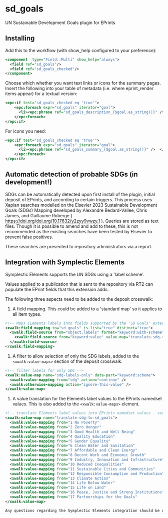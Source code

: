# sd_goals
UN Sustainable Development Goals plugin for EPrints

## Installing

Add this to the workflow (with show_help configured to your preference):
```xml
<component  type="Field::Multi" show_help="always">
  <field ref="sd_goals"/>
  <field ref="sd_goals_checked"/>
</component>
```
Choose which whether you want text links or icons for the summary pages.
Insert the following into your table of metadata (i.e. where eprint_render items appear) for a textual version:
```xml
<epc:if test="sd_goals_checked eq 'true'">
    <epc:foreach expr="sd_goals" iterator="goal">
      <li><epc:phrase ref="sd_goals_description_{$goal.as_string()}" />  </li>
    </epc:foreach>
</epc:if>
```
For icons you need:
```xml
<epc:if test="sd_goals_checked eq 'true'">
    <epc:foreach expr="sd_goals" iterator="goal">
      <li><epc:phrase ref="sd_goals_summary_{$goal.as_string()}" />  </li>
    </epc:foreach>
</epc:if>
```

## Automatic detection of probable SDGs (in development!)

SDGs can be automatically detected upon first install of the plugin, initial deposit of EPrints, and according to certain triggers. This process uses Xapian searches modelled on the Elsevier 2023 Sustainable Development Goals (SDGs) Mapping developed by Alexandre Bedard-Vallee, Chris James, and Guillaume Roberge ( https://doi.org/doi.org/10.17632/y2zyy9vwzy.1 ).
Queries are stored as text files. Though it is possible to amend and add to these, this is not recommended as the existing searches have been tested by Elsevier to prevent false positives.

These searches are presented to repository administrators via a report.

## Integration with Symplectic Elements

Symplectic Elements supports the UN SDGs using a 'label scheme'.

Values applied to a publication that is sent to the repository via RT2 can populate the EPrint fields that this extension adds.

The following three aspects need to be added to the deposit crosswalk:

1) A field mapping. This could be added to a 'standard map' so it applies to all item types.
```xml
<!-- Maps ELements labels into fields supported by the 'SD Goals' extension. See: https://github.com/eprintsug/sd_goals/ -->
<xwalk:field-mapping to="sd_goals" is-list="true" distinct="true">
  <xwalk:field-source from="object.labels" format="keyword:with-scheme" value-map="sdg-labels-only">
    <xwalk:field-source from="keyword:value" value-map="translate-sdg-to-sd_goals" />
  </xwalk:field-source>
</xwalk:field-mapping>
```
1) A filter to allow selection of only the SDG labels, added to the `<xwalk:value-maps>` section of the deposit crosswalk.
```xml
<!-- filter labels for only SDG -->
<xwalk:value-map name="sdg-labels-only" data-part="keyword:scheme">
  <xwalk:value-mapping from="sdg" action="continue" />
  <xwalk:otherwise-mapping action="ignore-this-value" />
</xwalk:value-map>
```
1) A value translation for the Elements label values to the EPrints namedset values. This is also added to the `<xwalk:value-maps>` element.
```xml
<!-- translate Elements label values into EPrints namedset values - see https://github.com/eprintsug/sd_goals/ -->
<xwalk:value-map name="translate-sdg-to-sd_goals">
  <xwalk:value-mapping from="1 No Poverty"                              to="01np" />
  <xwalk:value-mapping from="2 Zero Hunger"                             to="02zh" />
  <xwalk:value-mapping from="3 Good Health and Well Being"              to="03ghwb" />
  <xwalk:value-mapping from="4 Quality Education"                       to="04qe" />
  <xwalk:value-mapping from="5 Gender Equality"                         to="05ge" />
  <xwalk:value-mapping from="6 Clean Water and Sanitation"              to="06cws" />
  <xwalk:value-mapping from="7 Affordable and Clean Energy"             to="07ace" />
  <xwalk:value-mapping from="8 Decent Work and Economic Growth"         to="08dweg" />
  <xwalk:value-mapping from="9 Industry, Innovation and Infrastructure" to="09iii" />
  <xwalk:value-mapping from="10 Reduced Inequalities"                   to="10ri" />
  <xwalk:value-mapping from="11 Sustainable Cities and Communities"     to="11scc" />
  <xwalk:value-mapping from="12 Responsible Consumption and Production" to="12rcp" />
  <xwalk:value-mapping from="13 Climate Action"                         to="13ca" />
  <xwalk:value-mapping from="14 Life Below Water"                       to="14lbw" />
  <xwalk:value-mapping from="15 Life on Land"                           to="15lol" />
  <xwalk:value-mapping from="16 Peace, Justice and Strong Institutions" to="16pjsi" />
  <xwalk:value-mapping from="17 Partnerships for the Goals"             to="17pfg" />
</xwalk:value-map>

Any questions regarding the Symplectic Elements integration should be directed to the SYMPLECTIC-USERS@JISCMAIL.AC.UK mailing list.
